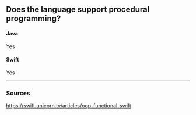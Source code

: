 ## Does the language support procedural programming?
#### Java
Yes
#### Swift
Yes

----

### Sources
https://swift.unicorn.tv/articles/oop-functional-swift
